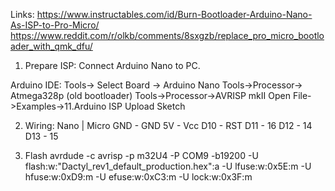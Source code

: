 Links:
https://www.instructables.com/id/Burn-Bootloader-Arduino-Nano-As-ISP-to-Pro-Micro/
https://www.reddit.com/r/olkb/comments/8sxgzb/replace_pro_micro_bootloader_with_qmk_dfu/


1. Prepare ISP:
Connect Arduino Nano to PC.

Arduino IDE: Tools-> Select Board -> Arduino Nano
Tools->Processor-> Atmega328p (old bootloader)
Tools->Processor->AVRISP mkII
Open File->Examples->11.Arduino ISP
Upload Sketch

2. Wiring:
Nano | Micro
GND - GND
5V - Vcc
D10 - RST
D11 - 16
D12 - 14
D13 - 15

3. Flash
avrdude -c avrisp -p m32U4 -P COM9 -b19200 -U flash:w:"Dactyl_rev1_default_production.hex":a -U lfuse:w:0x5E:m -U hfuse:w:0xD9:m -U efuse:w:0xC3:m -U lock:w:0x3F:m
